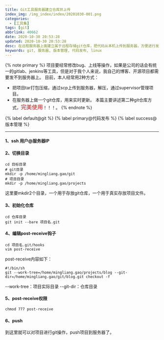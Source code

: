 ```yaml
---
title: Git工具服务器建立仓库并上传
index_img: /img_index/index/20201030-001.png
categories:
  - [工具集]
tags: [git]
abbrlink: 40662
date: 2020-10-30 20:53:28
updated: 2020-10-30 20:53:28
desc: 在远程服务器上面建立属于远程存储git仓库，把代码从本机上传到服务器，方便进行发布
keywords: git, 服务器, 版本管理, 代码发布, linux
---
```


{% note primary %}
项目要经常修改bug、上线等操作，如果是公司的话会有统一的gitlab、jenkins等工具，但是对于我个人来说，我自己的博客、开源项目都需要发不到服务器上。
目前，本人经常用2种方式：
* 把项目tar打包压缩，通过scp上传到服务器，解压，通过supervisor管理项目。
* 在服务器上做一个git仓库，用来实时更新。
本篇主要讲述第二种git仓库方式，<font color='red' size=4.5>完美使用</font>！！！。
{% endnote %}


{% label default@git %} {% label primary@代码发布 %} {% label success@版本管理 %}

<!--more-->
<hr />


#### 1、ssh 用户@服务器IP

#### 2、切换目录

```
cd 目标目录
# git目录
mkdir -p /home/mingliang.gao/git
# 项目目录
mkdir -p /home/mingliang.gao/projects
```
这里要mkdir2个目录，一个用于存放git仓库，一个用于真实存放项目文件。

#### 3、初始化仓库

```
cd 仓库目录
git init --bare 项目名.git
```

#### 4、编辑post-receive钩子

```
cd 项目名.git/hooks
vim post-receive
```
post-receive内容如下：
```
#!/bin/sh
git --work-tree=/home/mingliang.gao/projects/blog --git-dir=/home/mingliang.gao/git/blog.git checkout -f
```
--work-tree：项目实际目录
--git-dir：仓库目录

#### 5、post-receive权限

```
chmod 777 post-receive
```

#### 6、push

到这里就可以对项目进行git操作，push项目到服务器了。
